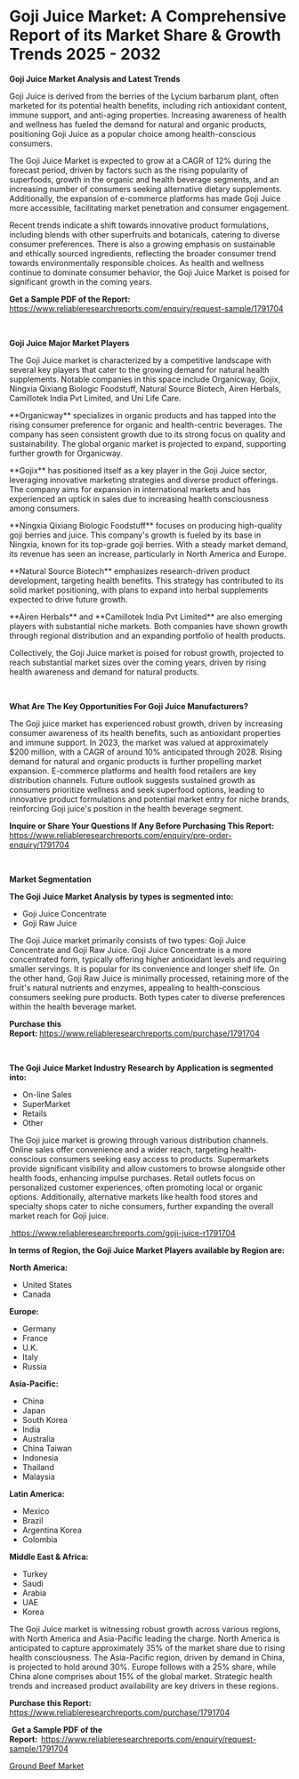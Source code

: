 <p><h1>Goji Juice Market: A Comprehensive Report of its Market Share & Growth Trends 2025 - 2032</h1></p><p><strong>Goji Juice Market Analysis and Latest Trends</strong></p>
<p><p>Goji Juice is derived from the berries of the Lycium barbarum plant, often marketed for its potential health benefits, including rich antioxidant content, immune support, and anti-aging properties. Increasing awareness of health and wellness has fueled the demand for natural and organic products, positioning Goji Juice as a popular choice among health-conscious consumers. </p><p>The Goji Juice Market is expected to grow at a CAGR of 12% during the forecast period, driven by factors such as the rising popularity of superfoods, growth in the organic and health beverage segments, and an increasing number of consumers seeking alternative dietary supplements. Additionally, the expansion of e-commerce platforms has made Goji Juice more accessible, facilitating market penetration and consumer engagement.</p><p>Recent trends indicate a shift towards innovative product formulations, including blends with other superfruits and botanicals, catering to diverse consumer preferences. There is also a growing emphasis on sustainable and ethically sourced ingredients, reflecting the broader consumer trend towards environmentally responsible choices. As health and wellness continue to dominate consumer behavior, the Goji Juice Market is poised for significant growth in the coming years.</p></p>
<p><strong>Get a Sample PDF of the Report:&nbsp;</strong> <a href="https://www.reliableresearchreports.com/enquiry/request-sample/1791704?utm_campaign=2797&utm_medium=2&utm_source=Github&utm_content=ia&utm_term=07042025&utm_id=goji-juice">https://www.reliableresearchreports.com/enquiry/request-sample/1791704</a></p>
<p>&nbsp;</p>
<p><strong>Goji Juice Major Market Players</strong></p>
<p><p>The Goji Juice market is characterized by a competitive landscape with several key players that cater to the growing demand for natural health supplements. Notable companies in this space include Organicway, Gojix, Ningxia Qixiang Biologic Foodstuff, Natural Source Biotech, Airen Herbals, Camillotek India Pvt Limited, and Uni Life Care.</p><p>**Organicway** specializes in organic products and has tapped into the rising consumer preference for organic and health-centric beverages. The company has seen consistent growth due to its strong focus on quality and sustainability. The global organic market is projected to expand, supporting further growth for Organicway.</p><p>**Gojix** has positioned itself as a key player in the Goji Juice sector, leveraging innovative marketing strategies and diverse product offerings. The company aims for expansion in international markets and has experienced an uptick in sales due to increasing health consciousness among consumers.</p><p>**Ningxia Qixiang Biologic Foodstuff** focuses on producing high-quality goji berries and juice. This company's growth is fueled by its base in Ningxia, known for its top-grade goji berries. With a steady market demand, its revenue has seen an increase, particularly in North America and Europe.</p><p>**Natural Source Biotech** emphasizes research-driven product development, targeting health benefits. This strategy has contributed to its solid market positioning, with plans to expand into herbal supplements expected to drive future growth.</p><p>**Airen Herbals** and **Camillotek India Pvt Limited** are also emerging players with substantial niche markets. Both companies have shown growth through regional distribution and an expanding portfolio of health products.</p><p>Collectively, the Goji Juice market is poised for robust growth, projected to reach substantial market sizes over the coming years, driven by rising health awareness and demand for natural products.</p></p>
<p>&nbsp;</p>
<p><strong>What Are The Key Opportunities For Goji Juice Manufacturers?</strong></p>
<p><p>The Goji juice market has experienced robust growth, driven by increasing consumer awareness of its health benefits, such as antioxidant properties and immune support. In 2023, the market was valued at approximately $200 million, with a CAGR of around 10% anticipated through 2028. Rising demand for natural and organic products is further propelling market expansion. E-commerce platforms and health food retailers are key distribution channels. Future outlook suggests sustained growth as consumers prioritize wellness and seek superfood options, leading to innovative product formulations and potential market entry for niche brands, reinforcing Goji juice's position in the health beverage segment.</p></p>
<p><strong>Inquire or Share Your Questions If Any Before Purchasing This Report:</strong> <a href="https://www.reliableresearchreports.com/enquiry/pre-order-enquiry/1791704?utm_campaign=2797&utm_medium=2&utm_source=Github&utm_content=ia&utm_term=07042025&utm_id=goji-juice">https://www.reliableresearchreports.com/enquiry/pre-order-enquiry/1791704</a></p>
<p>&nbsp;</p>
<p><strong>Market Segmentation</strong></p>
<p><strong>The Goji Juice Market Analysis by types is segmented into:</strong></p>
<p><ul><li>Goji Juice Concentrate</li><li>Goji Raw Juice</li></ul></p>
<p><p>The Goji Juice market primarily consists of two types: Goji Juice Concentrate and Goji Raw Juice. Goji Juice Concentrate is a more concentrated form, typically offering higher antioxidant levels and requiring smaller servings. It is popular for its convenience and longer shelf life. On the other hand, Goji Raw Juice is minimally processed, retaining more of the fruit's natural nutrients and enzymes, appealing to health-conscious consumers seeking pure products. Both types cater to diverse preferences within the health beverage market.</p></p>
<p><strong>Purchase this Report:&nbsp;</strong><a href="https://www.reliableresearchreports.com/purchase/1791704?utm_campaign=2797&utm_medium=2&utm_source=Github&utm_content=ia&utm_term=07042025&utm_id=goji-juice">https://www.reliableresearchreports.com/purchase/1791704</a></p>
<p>&nbsp;</p>
<p><strong>The Goji Juice Market Industry Research by Application is segmented into:</strong></p>
<p><ul><li>On-line Sales</li><li>SuperMarket</li><li>Retails</li><li>Other</li></ul></p>
<p><p>The Goji juice market is growing through various distribution channels. Online sales offer convenience and a wider reach, targeting health-conscious consumers seeking easy access to products. Supermarkets provide significant visibility and allow customers to browse alongside other health foods, enhancing impulse purchases. Retail outlets focus on personalized customer experiences, often promoting local or organic options. Additionally, alternative markets like health food stores and specialty shops cater to niche consumers, further expanding the overall market reach for Goji juice.</p></p>
<p><a href="https://www.reliableresearchreports.com/goji-juice-r1791704?utm_campaign=2797&utm_medium=2&utm_source=Github&utm_content=ia&utm_term=07042025&utm_id=goji-juice">&nbsp;https://www.reliableresearchreports.com/goji-juice-r1791704</a></p>
<p><strong>In terms of Region, the Goji Juice Market Players available by Region are:</strong></p>
<p>
    <p> <strong> North America: </strong>
        <ul>
            <li>United States</li>
            <li>Canada</li>
        </ul>
        </p> 
    <p> <strong> Europe: </strong>
        <ul>
            <li>Germany</li>
            <li>France</li>
            <li>U.K.</li>
            <li>Italy</li>
            <li>Russia</li>
        </ul>
        </p> 
    <p> <strong> Asia-Pacific: </strong>
        <ul>
            <li>China</li>
            <li>Japan</li>
            <li>South Korea</li>
            <li>India</li>
            <li>Australia</li>
            <li>China Taiwan</li>
            <li>Indonesia</li>
            <li>Thailand</li>
            <li>Malaysia</li>
        </ul>
        </p> 
    <p> <strong> Latin America: </strong>
        <ul>
            <li>Mexico</li>
            <li>Brazil</li>
            <li>Argentina Korea</li>
            <li>Colombia</li>
        </ul>
        </p> 
    <p> <strong> Middle East & Africa: </strong>
        <ul>
            <li>Turkey</li>
            <li>Saudi</li>
            <li>Arabia</li>
            <li>UAE</li>
            <li>Korea</li>
        </ul>
    </p>
    </p>
<p><p>The Goji Juice market is witnessing robust growth across various regions, with North America and Asia-Pacific leading the charge. North America is anticipated to capture approximately 35% of the market share due to rising health consciousness. The Asia-Pacific region, driven by demand in China, is projected to hold around 30%. Europe follows with a 25% share, while China alone comprises about 15% of the global market. Strategic health trends and increased product availability are key drivers in these regions.</p></p>
<p><strong>Purchase this Report: </strong><a href="https://www.reliableresearchreports.com/purchase/1791704?utm_campaign=2797&utm_medium=2&utm_source=Github&utm_content=ia&utm_term=07042025&utm_id=goji-juice">https://www.reliableresearchreports.com/purchase/1791704</a></p>
<p>&nbsp;<strong>Get a Sample PDF of the Report:&nbsp;&nbsp;</strong><a href="https://www.reliableresearchreports.com/enquiry/request-sample/1791704?utm_campaign=2797&utm_medium=2&utm_source=Github&utm_content=ia&utm_term=07042025&utm_id=goji-juice">https://www.reliableresearchreports.com/enquiry/request-sample/1791704</a></p>
<p><strong></strong></p>
<p><p><a href="https://github.com/bholdsfofie/Market-Research-Report-List-1/blob/main/ground-beef-market.md?utm_campaign=2797&utm_medium=2&utm_source=Github&utm_content=ia&utm_term=07042025&utm_id=goji-juice">Ground Beef Market</a></p></p>